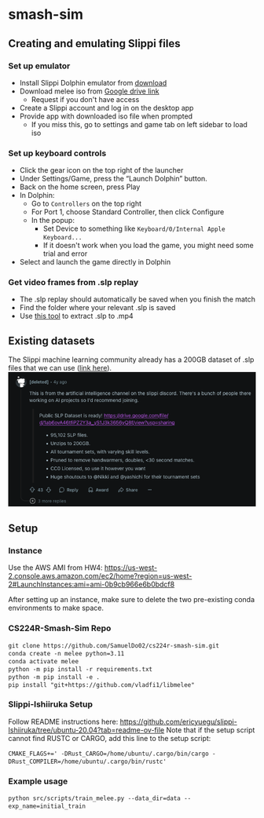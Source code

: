 # smash-sim
## Creating and emulating Slippi files
### Set up emulator
* Install Slippi Dolphin emulator from [download](https://slippi.gg/downloads)
* Download melee iso from [Google drive link](https://drive.google.com/drive/u/1/folders/1JYTWe0uDXC9w49NOPqWBP2-KFzlJ0Gqj)
    * Request if you don't have access
* Create a Slippi account and log in on the desktop app
* Provide app with downloaded iso file when prompted
    * If you miss this, go to settings and game tab on left sidebar to load iso

### Set up keyboard controls
* Click the gear icon on the top right of the launcher
* Under Settings/Game, press the “Launch Dolphin” button.
* Back on the home screen, press Play
* In Dolphin:
    - Go to `Controllers` on the top right
    - For Port 1, choose Standard Controller, then click Configure
    - In the popup:
        - Set Device to something like `Keyboard/0/Internal Apple Keyboard...`
        - If it doesn't work when you load the game, you might need some trial and error
* Select and launch the game directly in Dolphin

### Get video frames from .slp replay
* The .slp replay should automatically be saved when you finish the match
* Find the folder where your relevant .slp is saved
* Use [this tool](https://github.com/cbartsch/Slippipedia) to extract .slp to .mp4

## Existing datasets
The Slippi machine learning community already has a 200GB dataset of .slp files that we 
can use ([link here](https://drive.google.com/file/d/1ab6ovA46tfiPZ2Y3a_yS1J3k3656yQ8f/view)).
![Slippi ML dataset info](images/slippi_dataset_info.png)

## Setup
### Instance
Use the AWS AMI from HW4: https://us-west-2.console.aws.amazon.com/ec2/home?region=us-west-2#LaunchInstances:ami=ami-0b9cb966e6b0bdcf8

After setting up an instance, make sure to delete the two pre-existing conda environments to make space.

### CS224R-Smash-Sim Repo
```
git clone https://github.com/SamuelDo02/cs224r-smash-sim.git
conda create -n melee python=3.11
conda activate melee
python -m pip install -r requirements.txt
python -m pip install -e .
pip install "git+https://github.com/vladfi1/libmelee"
```

### Slippi-Ishiiruka Setup
Follow README instructions here: https://github.com/ericyuegu/slippi-Ishiiruka/tree/ubuntu-20.04?tab=readme-ov-file
Note that if the setup script cannot find RUSTC or CARGO, add this line to the setup script:
```
CMAKE_FLAGS+=' -DRust_CARGO=/home/ubuntu/.cargo/bin/cargo -DRust_COMPILER=/home/ubuntu/.cargo/bin/rustc'
```


### Example usage
```
python src/scripts/train_melee.py --data_dir=data --exp_name=initial_train
```